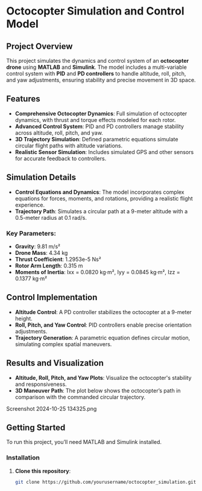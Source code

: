 # Octocopter Simulation and Control Model

## Project Overview
This project simulates the dynamics and control system of an **octocopter drone** using **MATLAB** and **Simulink**. The model includes a multi-variable control system with **PID** and **PD controllers** to handle altitude, roll, pitch, and yaw adjustments, ensuring stability and precise movement in 3D space.

## Features
- **Comprehensive Octocopter Dynamics**: Full simulation of octocopter dynamics, with thrust and torque effects modeled for each rotor.
- **Advanced Control System**: PID and PD controllers manage stability across altitude, roll, pitch, and yaw.
- **3D Trajectory Simulation**: Defined parametric equations simulate circular flight paths with altitude variations.
- **Realistic Sensor Simulation**: Includes simulated GPS and other sensors for accurate feedback to controllers.

## Simulation Details
- **Control Equations and Dynamics**: The model incorporates complex equations for forces, moments, and rotations, providing a realistic flight experience.
- **Trajectory Path**: Simulates a circular path at a 9-meter altitude with a 0.5-meter radius at 0.1 rad/s.

### Key Parameters:
- **Gravity**: 9.81 m/s²
- **Drone Mass**: 4.34 kg
- **Thrust Coefficient**: 1.2953e-5 Ns²
- **Rotor Arm Length**: 0.315 m
- **Moments of Inertia**: Ixx = 0.0820 kg·m², Iyy = 0.0845 kg·m², Izz = 0.1377 kg·m²

## Control Implementation
- **Altitude Control**: A PD controller stabilizes the octocopter at a 9-meter height.
- **Roll, Pitch, and Yaw Control**: PID controllers enable precise orientation adjustments.
- **Trajectory Generation**: A parametric equation defines circular motion, simulating complex spatial maneuvers.

## Results and Visualization
- **Altitude, Roll, Pitch, and Yaw Plots**: Visualize the octocopter's stability and responsiveness.
- **3D Maneuver Path**: The plot below shows the octocopter’s path in comparison with the commanded circular trajectory.

Screenshot 2024-10-25 134325.png

## Getting Started
To run this project, you’ll need MATLAB and Simulink installed.

### Installation
1. **Clone this repository**:
   ```bash
   git clone https://github.com/yourusername/octocopter_simulation.git
